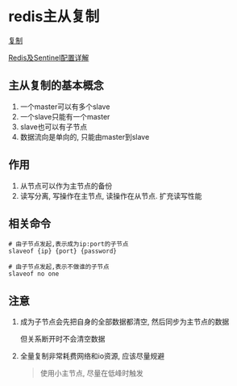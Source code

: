 # redis主从复制

[复制](http://redisdoc.com/topic/replication.html)

[Redis及Sentinel配置详解](https://blog.csdn.net/zlfprogram/article/details/74395310)



## 主从复制的基本概念

1. 一个master可以有多个slave
2. 一个slave只能有一个master
3. slave也可以有子节点
4. 数据流向是单向的, 只能由master到slave



## 作用

1. 从节点可以作为主节点的备份
2. 读写分离, 写操作在主节点, 读操作在从节点. 扩充读写性能



## 相关命令

```shell
# 由子节点发起,表示成为ip:port的子节点
slaveof {ip} {port} {password}

# 由子节点发起,表示不做谁的子节点
slaveof no one
```



## 注意

1. 成为子节点会先把自身的全部数据都清空, 然后同步为主节点的数据

    但关系断开时不会清空数据

2. 全量复制非常耗费网络和io资源, 应该尽量规避

    > 使用小主节点, 尽量在低峰时触发


